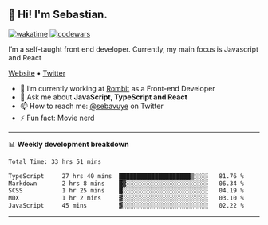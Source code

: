 ## 👋 Hi! I'm Sebastian.

[![wakatime](https://wakatime.com/badge/user/df0036c6-328a-4a39-be9b-e49417ed22a1.svg)](https://wakatime.com/@df0036c6-328a-4a39-be9b-e49417ed22a1)
[![codewars](https://www.codewars.com/users/sebavuye/badges/small)](https://www.codewars.com/users/sebavuye)

I’m a self-taught front end developer. Currently, my main focus is Javascript and React

[Website](https://sebastianvuye.be) • [Twitter](https://twitter.com/sebavuye)

- 🔭 I’m currently working at [Rombit](https://rombit.com/) as a Front-end Developer
- 💬 Ask me about **JavaScript, TypeScript and React**
- 📫 How to reach me: [@sebavuye](https://twitter.com/sebavuye) on Twitter
- ⚡ Fun fact: Movie nerd

-------

📊 **Weekly development breakdown**

<!--START_SECTION:waka-->

```txt
Total Time: 33 hrs 51 mins

TypeScript     27 hrs 40 mins  ████████████████████▒░░░░   81.76 %
Markdown       2 hrs 8 mins    █▓░░░░░░░░░░░░░░░░░░░░░░░   06.34 %
SCSS           1 hr 25 mins    █░░░░░░░░░░░░░░░░░░░░░░░░   04.19 %
MDX            1 hr 2 mins     ▓░░░░░░░░░░░░░░░░░░░░░░░░   03.10 %
JavaScript     45 mins         ▓░░░░░░░░░░░░░░░░░░░░░░░░   02.22 %
```

<!--END_SECTION:waka-->
-------
